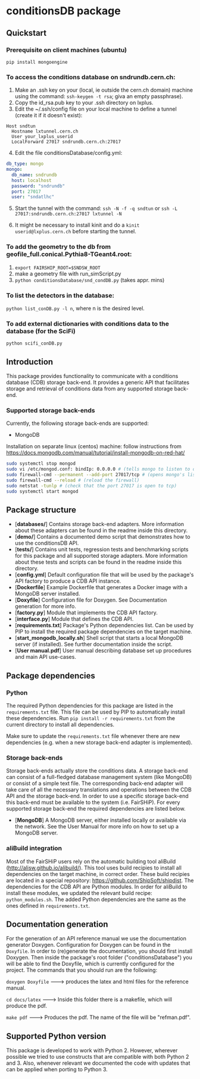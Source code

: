 # conditionsDB package

## Quickstart

### Prerequisite on client machines (ubuntu)

`pip install mongoengine`

### To access the conditions database on sndrundb.cern.ch:

1. Make an .ssh key on your (local, ie outside the cern.ch domain) machine using the command: `ssh-keygen -t rsa`; giva an empty passphrase).
2. Copy the id_rsa.pub key to your .ssh directory on lxplus.
3. Edit the ~/.ssh/config file on your local machine to define a tunnel (create it if it doesn't exist):

``` ssh-config
Host sndtun
  Hostname lxtunnel.cern.ch
  User your_lxplus_userid
  LocalForward 27017 sndrundb.cern.ch:27017
```

4. Edit the file conditionsDatabase/config.yml:

``` yaml
db_type: mongo
mongo:
  db_name: sndrundb
  host: localhost
  password: "sndrundb"
  port: 27017
  user: "sndatlhc"
```

5. Start the tunnel with the command: `ssh -N -f -q sndtun` or `ssh -L 27017:sndrundb.cern.ch:27017 lxtunnel -N`

6. It might be necessary to install kinit and do a `kinit userid@lxplus.cern.ch` before starting the tunnel.

### To add the geometry to the db from geofile_full.conical.Pythia8-TGeant4.root:

1. `export FAIRSHIP_ROOT=$SNDSW_ROOT`
2. make a geometry file with run_simScript.py
3. `python conditionsDatabase/snd_condDB.py` (takes appr. mins)

### To list the detectors in the database:

`python list_conDB.py -l n`, where n is the desired level.

### To add external dictionaries with conditions data to the database (for the SciFi)

`python scifi_conDB.py`

## Introduction

This package provides functionality to communicate with a conditions database (CDB) storage back-end.
It provides a generic API that facilitates storage and retrieval of conditions data from any supported
storage back-end.

### Supported storage back-ends
Currently, the following storage back-ends are supported:

* MongoDB

Installation on separate linux (centos) machine: follow instructions from https://docs.mongodb.com/manual/tutorial/install-mongodb-on-red-hat/

```bash
sudo systemctl stop mongod
sudo vi /etc/mongod.conf: bindIp: 0.0.0.0 # (tells mongo to listen to outside IPs)
sudo firewall-cmd --permanent --add-port 27017/tcp # (opens mongo's listening port to the firewall)
sudo firewall-cmd --reload # (reload the firewall)
sudo netstat -tunlp # (check that the port 27017 is open to tcp)
sudo systemctl start mongod
```

## Package structure

* [**databases/**] Contains storage back-end adapters. More information about these adapters can be found in the readme inside this directory.
* [**demo/**] Contains a documented demo script that demonstrates how to use the conditionsDB API.
* [**tests/**] Contains unit tests, regression tests and benchmarking scripts for this package and all supported storage adapters. More information about these tests and scripts can be found in the readme inside this directory.
* [**config.yml**] Default configuration file that will be used by the package's API factory to produce a CDB API instance.
* [**Dockerfile**] Example Dockerfile that generates a Docker image with a MongoDB server installed.
* [**Doxyfile**] Configuration file for Doxygen. See Documentation generation for more info.
* [**factory.py**] Module that implements the CDB API factory.
* [**interface.py**] Module that defines the CDB API.
* [**requirements.txt**] Package's Python dependencies list. Can be used by PIP to install the required package dependencies on the target machine.
* [**start_mongodb_locally.sh**] Shell script that starts a local MongoDB server (if installed). See further documentation inside the script.
* [**User manual.pdf**] User manual describing database set up procedures and main API use-cases.

## Package dependencies
### Python
The required Python dependencies for this package are listed in the `requirements.txt` file. This file can be used by PIP to automatically install these dependencies. Run `pip install -r requirements.txt` from the current directory to install all dependencies.

Make sure to update the `requirements.txt` file whenever there are new dependencies (e.g. when a new storage back-end adapter is implemented).

### Storage back-ends
Storage back-ends actually store the conditions data. A storage back-end can consist of a full-fledged database management system (like MongoDB) or consist of a simple text file. The corresponding back-end adapter will take care of all the necessary translations and operations between the CDB API and the storage back-end. In order to use a specific storage back-end this back-end must be available to the system (i.e. FairSHiP). For every supported storage back-end the required dependencies are listed below.

* [**MongoDB**] A MongoDB server, either installed locally or available via the network. See the User Manual for more info on how to set up a MongoDB server.

### aliBuild integration
Most of the FairSHiP users rely on the automatic building tool aliBuild (http://alisw.github.io/alibuild/). This tool uses build recipies to install all dependencies on the target machine, in correct order. These build recipies are located in a special repository: https://github.com/ShipSoft/shipdist. The dependencies for the CDB API are Python modules. In order for aliBuild to install these modules, we updated the relevant build recipe: `python_modules.sh`. The added Python dependencies are the same as the ones defined in `requirements.txt`.

## Documentation generation
For the generation of an API reference manual we use the documentation generator Doxygen. Configuration for Doxygen can be found in the `Doxyfile`. In order to (re)generate the documentation, you should first install Doxygen. Then inside the package's root folder ("conditionsDatabase") you will be able to find the Doxyfile, which is currently configured for the project. The commands that you should run are the following:

`doxygen Doxyfile` ---> produces the latex and html files for the reference manual.

`cd docs/latex` 	 ---> Inside this folder there is a makefile, which will produce the pdf.

`make pdf`	 ---> Produces the pdf. The name of the file will be "refman.pdf".

## Supported Python version
This package is developed to work with Python 2. However, wherever possible we tried to use constructs that are compatible with both Python 2 and 3. Also, whenever relevant we documented the code with updates that can be applied when porting to Python 3.
